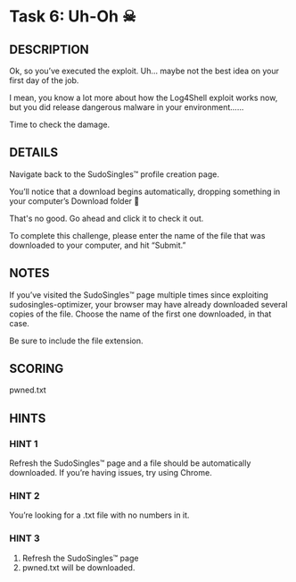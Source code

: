 # Task 6: Uh-Oh ☠

## DESCRIPTION

Ok, so you’ve executed the exploit. Uh… maybe not the best idea on your first day of the job.

I mean, you know a lot more about how the Log4Shell exploit works now, but you did release dangerous malware in your environment……

Time to check the damage.

## DETAILS

Navigate back to the SudoSingles™ profile creation page.

You’ll notice that a download begins automatically, dropping something in your computer’s Download folder 👀

That's no good. Go ahead and click it to check it out.

To complete this challenge, please enter the name of the file that was downloaded to your computer, and hit “Submit.”

## NOTES

If you’ve visited the SudoSingles™ page multiple times since exploiting sudosingles-optimizer, your browser may have already downloaded several copies of the file. Choose the name of the first one downloaded, in that case.

Be sure to include the file extension.

## SCORING

pwned.txt

## HINTS

### HINT 1

Refresh the SudoSingles™ page and a file should be automatically downloaded. If you’re having issues, try using Chrome.

### HINT 2

You’re looking for a .txt file with no numbers in it.

### HINT 3

1. Refresh the SudoSingles™ page
2. pwned.txt will be downloaded.
